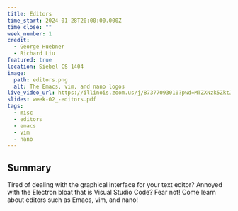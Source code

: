 ```yaml
---
title: Editors
time_start: 2024-01-28T20:00:00.000Z
time_close: ""
week_number: 1
credit:
  - George Huebner
  - Richard Liu
featured: true
location: Siebel CS 1404
image:
  path: editors.png
  alt: The Emacs, vim, and nano logos
live_video_url: https://illinois.zoom.us/j/87377093010?pwd=MTZXNzk5ZktJeXFaRXpMNXhvT2U5Zz09
slides: week-02_-editors.pdf
tags:
  - misc
  - editors
  - emacs
  - vim
  - nano
---
```

## Summary

Tired of dealing with the graphical interface for your text editor? Annoyed with the Electron bloat that is Visual Studio Code? Fear not! Come learn about editors such as Emacs, vim, and nano!